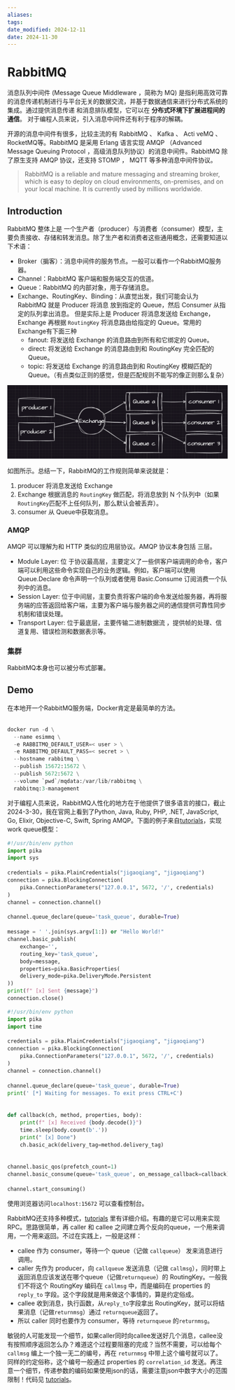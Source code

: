 ```yaml
---
aliases: 
tags: 
date_modified: 2024-12-11
date: 2024-11-30
---
```


# RabbitMQ

消息队列中间件 (Message Queue Middleware ，简称为 MQ) 是指利用高效可靠的消息传递机制进行与平台无关的数据交流，并基于数据通信来进行分布式系统的集成。通过提供消息传递 和消息排队模型，它可以在 **分布式环境下扩展进程间的通信**。 对于编程人员来说，引入消息中间件还有利于程序的解耦。

开源的消息中间件有很多，比较主流的有 RabbitMQ 、 Kafka 、 Acti veMQ 、 RocketMQ等。RabbitMQ 是采用 Erlang 语言实现 AMQP （Advanced Message Queuing Protocol ，高级消息队列协议）的消息中间件。RabbitMQ 除了原生支持 AMQP 协议，还支持 STOMP ， MQTT 等多种消息中间件协议。

> RabbitMQ is a reliable and mature messaging and streaming broker, which is easy to deploy on cloud environments, on-premises, and on your local machine. It is currently used by millions worldwide.

## Introduction

RabbitMQ 整体上是 一个生产者（producer）与消费者（consumer）模型，主要负责接收、存储和转发消息。除了生产者和消费者这些通用概念，还需要知道以下术语：

- Broker（掮客）：消息中间件的服务节点。一般可以看作一个RabbitMQ服务器。
- Channel：RabbitMQ 客户端和服务端交互的信道。
- Queue：RabbitMQ 的内部对象，用于存储消息。
- Exchange、RoutingKey、Binding：从直觉出发，我们可能会认为 RabbitMQ 就是 Producer 将消息 放到指定的 Queue，然后 Consumer 从指定的队列拿出消息。 但是实际上是 Producer 将消息发送给 Exchange， Exchange 再根据 `RoutingKey` 将消息路由给指定的 Queue。常用的Exchange有下面三种
    - fanout: 将发送给 Exchange 的消息路由到所有和它绑定的 Queue。
    - direct: 将发送给 Exchange 的消息路由到和 RoutingKey 完全匹配的 Queue。
    - topic: 将发送给 Exchange 的消息路由到和 RoutingKey 模糊匹配的 Queue。（有点类似正则的感觉，但是匹配规则不能写的像正则那么复杂）

![](../../static/Pasted%20image%2020240330114846.png)

如图所示。总结一下，RabbitMQ的工作规则简单来说就是：

1. producer 将消息发送给 Exchange
2. Exchange 根据消息的 `RoutingKey` 做匹配，将消息放到 N 个队列中（如果`RoutingKey`匹配不上任何队列，那么默认会被丢弃）。
3. consumer 从 Queue中获取消息。

### AMQP

AMQP 可以理解为和 HTTP 类似的应用层协议。AMQP 协议本身包括 三层。

- Module Layer: 位 于协议最高层，主要定义了一些供客户端调用的命令，客户端可以利用这些命令实现自己的业务逻辑。例如，客户端可以使用 Queue.Declare 命令声明一个队列或者使用 Basic.Consume 订阅消费一个队列中的消息。
- Session Layer: 位于中间层，主要负责将客户端的命令发送给服务器，再将服务端的应答返回给客户端，主要为客户端与服务器之间的通信提供可靠性同步机制和错误处理。
- Transport Layer: 位于最底层，主要传输二进制数据流 ，提供帧的处理、信道复用、错误检测和数据表示等。

### 集群

RabbitMQ本身也可以被分布式部署。

## Demo

在本地开一个RabbitMQ服务端，Docker肯定是最简单的方法。

```python

docker run -d \
  --name esimmq \
  -e RABBITMQ_DEFAULT_USER=< user > \
  -e RABBITMQ_DEFAULT_PASS=< secret > \
  --hostname rabbitmq \
  --publish 15672:15672 \
  --publish 5672:5672 \
  --volume `pwd`/mqdata:/var/lib/rabbitmq \
  rabbitmq:3-management
```

对于编程人员来说，RabbitMQ人性化的地方在于他提供了很多语言的接口，截止2024-3-30，我在官网上看到了Python, Java, Ruby, PHP, .NET, JavaScript, Go, Elixir, Objective-C, Swift, Spring AMQP。下面的例子来自[tutorials](https://www.rabbitmq.com/tutorials)，实现work queue模型：

```python
#!/usr/bin/env python  
import pika  
import sys  
  
credentials = pika.PlainCredentials("jigaoqiang", "jigaoqiang")
connection = pika.BlockingConnection(
    pika.ConnectionParameters("127.0.0.1", 5672, '/', credentials)
)
channel = connection.channel() 

channel.queue_declare(queue='task_queue', durable=True)  
  
message = ' '.join(sys.argv[1:]) or "Hello World!"  
channel.basic_publish(  
    exchange='',  
    routing_key='task_queue',  
    body=message,  
    properties=pika.BasicProperties(  
    delivery_mode=pika.DeliveryMode.Persistent  
))  
print(f" [x] Sent {message}")  
connection.close()
```

```python
#!/usr/bin/env python
import pika
import time

credentials = pika.PlainCredentials("jigaoqiang", "jigaoqiang")
connection = pika.BlockingConnection(
    pika.ConnectionParameters("127.0.0.1", 5672, '/', credentials)
)
channel = connection.channel()

channel.queue_declare(queue='task_queue', durable=True)
print(' [*] Waiting for messages. To exit press CTRL+C')


def callback(ch, method, properties, body):
    print(f" [x] Received {body.decode()}")
    time.sleep(body.count(b'.'))
    print(" [x] Done")
    ch.basic_ack(delivery_tag=method.delivery_tag)


channel.basic_qos(prefetch_count=1)
channel.basic_consume(queue='task_queue', on_message_callback=callback)

channel.start_consuming()
```

使用浏览器访问`localhost:15672` 可以查看控制台。

RabbitMQ还支持多种模式，[tutorials](https://www.rabbitmq.com/tutorials) 里有详细介绍。有趣的是它可以用来实现RPC。思路很简单，再 caller 和 callee 之间建立两个反向的queue，一个用来调用，一个用来返回。不过在实践上，一般是这样：

- callee 作为 consumer，等待一个 queue（记做 `callqueue`） 发来消息进行调用。
- caller 先作为 producer，向 `callqueue` 发送消息（记做 `callmsg`），同时带上返回消息应该发送在哪个queue（记做`returnqueue`）的 RoutingKey。一般我们不将这个 RoutingKey 编码在 `callmsg` 中，而是编码在 properties 的 `reply_to` 字段。这个字段就是用来做这个事情的，算是约定俗成。
- callee 收到消息，执行函数，从`reply_to`字段拿出 RoutingKey，就可以将结果消息（记做`returnmsg`）通过 `returnqueue`返回了。
- 所以 caller 同时也要作为 consumer，等待 `returnqueue` 的`returnmsg`。

敏锐的人可能发现一个细节，如果caller同时向callee发送好几个消息，callee没有按照顺序返回怎么办？难道这个过程要阻塞的完成？当然不需要，可以给每个 `callmsg` 编上一个独一无二的编号，再在 `returnmsg` 中带上这个编号就可以了。同样的约定俗称，这个编号一般通过 properties 的 `correlation_id` 发送。再注意一个细节，传递参数的编码如果使用json的话，需要注意json中数字大小的范围限制！代码见 [tutorials](https://www.rabbitmq.com/tutorials)。
